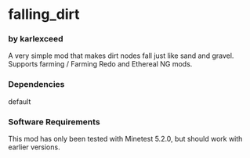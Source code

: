 # falling_dirt
### by karlexceed

A very simple mod that makes dirt nodes fall just like sand and gravel. Supports farming / Farming Redo and Ethereal NG mods.

### Dependencies
default

### Software Requirements
This mod has only been tested with Minetest 5.2.0, but should work with earlier versions.

